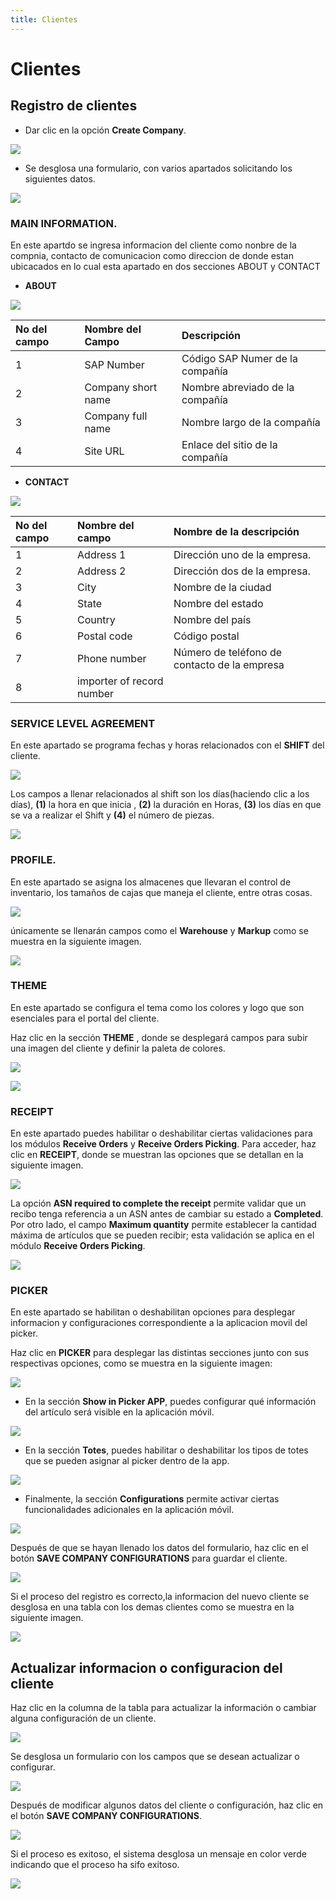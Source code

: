```yaml
---
title: Clientes
---
```


# Clientes

## Registro de clientes 

- Dar clic en la opción **Create Company**.

![](/img/upload/Clientsp1-2025-13-16.png)

- Se desglosa una formulario, con varios apartados solicitando los siguientes datos.

![](/img/upload/Clientsp2-2025-13-16.png)

###  MAIN INFORMATION.

En este apartdo se ingresa informacion del cliente como nonbre de la compnia, contacto de comunicacion como direccion de donde estan ubicacados en lo cual esta apartado en dos secciones ABOUT y CONTACT

- **ABOUT**

![](/img/upload/Clientsp3-2025-13-16.png)

| No del campo | Nombre del Campo   | Descripción                     |
| :----------- | :----------------- | :------------------------------ |
| 1            | SAP Number         | Código SAP Numer de la compañía |
| 2            | Company short name | Nombre abreviado de la compañía |
| 3            | Company full name  | Nombre largo de la compañía     |
| 4            | Site URL           | Enlace del sitio de la compañía |

- **CONTACT**

![](/img/upload/Clientsp4-2025-13-16.png)


| No del campo | Nombre del campo          | Nombre de la descripción                     |
| :----------- | :------------------------ | :------------------------------------------- |
| 1            | Address 1                 | Dirección uno de la empresa.                 |
| 2            | Address 2                 | Dirección dos de la empresa.                 |
| 3            | City                      | Nombre de la ciudad                          |
| 4            | State                     | Nombre del estado                            |
| 5            | Country                   | Nombre del país                              |
| 6            | Postal code               | Código postal                                |
| 7            | Phone number              | Número de teléfono de contacto de la empresa |
| 8            | importer of record number |                                              |


### SERVICE LEVEL AGREEMENT

En este apartado  se programa fechas y horas relacionados con el **SHIFT** del cliente.

![](/img/upload/Clientsp5-2025-13-16.png)


Los campos a llenar relacionados al shift son los días(haciendo clic a los días), **(1)** la hora en que inicia ,  **(2)** la duración en Horas, **(3)** los días en que se va a realizar el Shift y **(4)** el número de piezas.

![](/img/upload/Clientsp6-2025-13-16.png)

### PROFILE.

En este apartado se asigna los almacenes que llevaran el control de inventario, los tamaños de cajas  que maneja el cliente, entre otras cosas.

![](/img/upload/Clientsp7-2025-13-16.png)

únicamente se llenarán campos como el **Warehouse** y **Markup** como se muestra en la siguiente imagen.

![](/img/upload/Clientsp8-2025-13-16.png)

### THEME

En este apartado se configura el tema como los colores y  logo  que  son esenciales para el portal del cliente.

Haz clic en la sección **THEME** , donde se desplegará campos  para subir una imagen del cliente y definir la paleta de colores.

![](/img/upload/Clientsp9-2025-13-16.png)

![](/img/upload/Clientsp10-2025-13-16.png)


### RECEIPT

En este apartado puedes habilitar o deshabilitar ciertas validaciones para los módulos **Receive Orders** y **Receive Orders Picking**. Para acceder, haz clic en **RECEIPT**, donde se muestran las opciones que se detallan en la siguiente imagen.

![](/img/upload/Clientsp11-2025-13-16.png)


La opción **ASN required to complete the receipt** permite validar que un recibo tenga referencia a un ASN antes de cambiar su estado a **Completed**. Por otro lado, el campo **Maximum quantity** permite establecer la cantidad máxima de artículos que se pueden recibir; esta validación se aplica en el módulo **Receive Orders Picking**.

![](/img/upload/Clientsp12-2025-13-16.png)

### PICKER

En este apartado se habilitan o deshabilitan opciones para desplegar informacion y configuraciones correspondiente a la aplicacion movil del picker.

Haz clic en **PICKER** para desplegar las distintas secciones junto con sus respectivas opciones, como se muestra en la siguiente imagen:

![](/img/upload/Clientsp13-2025-13-16.png)

- En la sección **Show in Picker APP**, puedes configurar qué información del artículo será visible en la aplicación móvil.

![](/img/upload/Clientsp14-2025-13-16.png)

- En la sección **Totes**, puedes habilitar o deshabilitar los tipos de totes que se pueden asignar al picker dentro de la app.

![](/img/upload/Clientsp15-2025-13-16.png)


- Finalmente, la sección **Configurations** permite activar ciertas funcionalidades adicionales en la aplicación móvil.

![](/img/upload/Clientsp16-2025-13-16.png)

Después de que se hayan llenado los datos del formulario, haz clic en el botón **SAVE COMPANY CONFIGURATIONS** para guardar el cliente.

![](/img/upload/Clientsp17-2025-13-16.png)

Si el proceso del registro es correcto,la informacion del nuevo cliente  se desglosa en una tabla  con los demas clientes como se muestra en la siguiente imagen.

![](/img/upload/Clientsp18-2025-13-16.png)


## Actualizar informacion o configuracion del cliente


Haz clic en la columna de la tabla para actualizar la información o cambiar alguna configuración de un cliente.

![](/img/upload/Clientsp19-2025-13-16.png)

Se desglosa un formulario con los campos que se desean actualizar o configurar.

![](/img/upload/Clientsp20-2025-13-16.png)

Después de modificar algunos datos del cliente o configuración, haz clic en el botón **SAVE COMPANY CONFIGURATIONS**.

![](/img/upload/Clientsp21-2025-13-16.png)

Si el proceso es exitoso, el sistema desglosa un mensaje en color verde indicando que el proceso ha sifo exitoso.

![](/img/upload/Clientsp22-2025-13-16.png)

